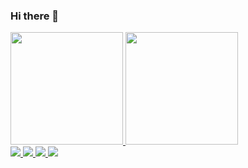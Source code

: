 ### Hi there 👋

<div>
<a href="https://github.com/orafamoura">
<img loading="lazy" height="180em" src="https://github-readme-stats.vercel.app/api/top-langs/?username=orafamoura&layout=compact&langs_count=7&theme=dracula"/>
<img loading="lazy" height="180em" src="https://github-readme-stats.vercel.app/api?username=orafamoura&show_icons=true&theme=dracula&include_all_commits=true&count_private=true"/>
</div>

<div>
  <a href = "https://www.linkedin.com/in/orafamoura/">
  <img src = "https://img.shields.io/badge/LinkedIn-0077B5?style=for-the-badge&logo=linkedin&logoColor=white">
  <a href = "https://www.instagram.com/orafamoura/">
  <img src = "https://img.shields.io/badge/Instagram-E4405F?style=for-the-badge&logo=instagram&logoColor=white">
  <a href = "https://orafamoura.github.io">
  <img src = "https://img.shields.io/badge/linktree-39E09B?style=for-the-badge&logo=linktree&logoColor=white">
  <a href = "https://www.beecrowd.com.br/judge/pt/profile/837375">
  <img src = "https://img.shields.io/badge/BeeCrowd-purple?logo=beecrowd&color=793197
">
    
</div>
  
<!--
**orafamoura/orafamoura** is a ✨ _special_ ✨ repository because its `README.md` (this file) appears on your GitHub profile.

Here are some ideas to get you started:

- 🔭 I’m currently working on ...
- 🌱 I’m currently learning ...
- 👯 I’m looking to collaborate on ...
- 🤔 I’m looking for help with ...
- 💬 Ask me about ...
- 📫 How to reach me: ...
- 😄 Pronouns: ...
- ⚡ Fun fact: ...
-->

